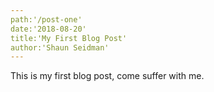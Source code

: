 ```yaml
---
path:'/post-one'
date:'2018-08-20'
title:'My First Blog Post'
author:'Shaun Seidman'
---
```


This is my first blog post, come suffer with me.
